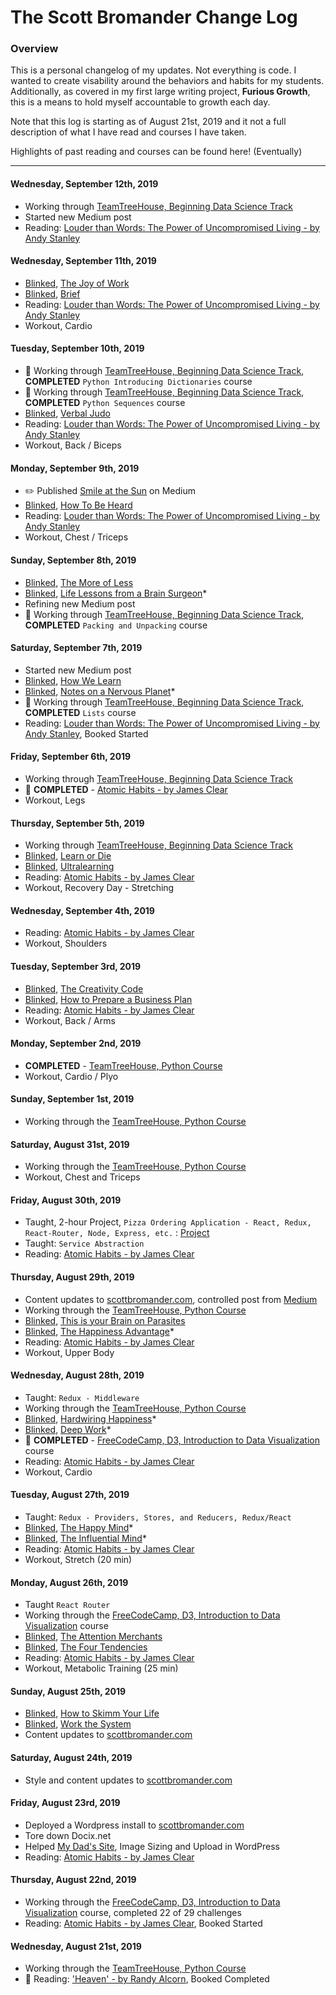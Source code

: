 # The Scott Bromander Change Log

### Overview
This is a personal changelog of my updates. Not everything is code. I wanted to create visability around the behaviors and habits for my students. Additionally, as covered in my first large writing project, **Furious Growth**, this is a means to hold myself accountable to growth each day.

Note that this log is starting as of August 21st, 2019 and it not a full description of what I have read and courses I have taken. 

Highlights of past reading and courses can be found here! (Eventually)

---
#### Wednesday, September 12th, 2019
- Working through [TeamTreeHouse, Beginning Data Science Track](https://teamtreehouse.com/tracks/beginning-data-science)
- Started new Medium post
- Reading: [Louder than Words: The Power of Uncompromised Living - by Andy Stanley](https://www.amazon.com/Louder-Than-Words-Uncompromised-Living/dp/1590523466/ref=sr_1_1?crid=1LMZ9L7WKQ406&keywords=louder+than+words&qid=1567873629&s=gateway&sprefix=louder%2Caps%2C179&sr=8-1)

#### Wednesday, September 11th, 2019
- [Blinked](http://jump.blinkist.com/aff_c?offer_id=2&aff_id=5291 ), [The Joy of Work](https://www.blinkist.com/books/the-joy-of-work-en)
- [Blinked](http://jump.blinkist.com/aff_c?offer_id=2&aff_id=5291 ), [Brief](https://www.blinkist.com/books/brief-en)
- Reading: [Louder than Words: The Power of Uncompromised Living - by Andy Stanley](https://www.amazon.com/Louder-Than-Words-Uncompromised-Living/dp/1590523466/ref=sr_1_1?crid=1LMZ9L7WKQ406&keywords=louder+than+words&qid=1567873629&s=gateway&sprefix=louder%2Caps%2C179&sr=8-1)
- Workout, Cardio

#### Tuesday, September 10th, 2019
- 🎉 Working through [TeamTreeHouse, Beginning Data Science Track](https://teamtreehouse.com/tracks/beginning-data-science), **COMPLETED** `Python Introducing Dictionaries` course
- 🎉 Working through [TeamTreeHouse, Beginning Data Science Track](https://teamtreehouse.com/tracks/beginning-data-science), **COMPLETED** `Python Sequences` course
- [Blinked](http://jump.blinkist.com/aff_c?offer_id=2&aff_id=5291 ), [Verbal Judo](https://www.blinkist.com/books/verbal-judo-en/)
- Reading: [Louder than Words: The Power of Uncompromised Living - by Andy Stanley](https://www.amazon.com/Louder-Than-Words-Uncompromised-Living/dp/1590523466/ref=sr_1_1?crid=1LMZ9L7WKQ406&keywords=louder+than+words&qid=1567873629&s=gateway&sprefix=louder%2Caps%2C179&sr=8-1)
- Workout, Back / Biceps

#### Monday, September 9th, 2019
- ✏️ Published [Smile at the Sun](https://medium.com/swlh/smile-at-the-sun-6f83040dd385?source=friends_link&sk=5fe5a1d5612e6efb0ea674a2f0fe35f0) on Medium
- [Blinked](http://jump.blinkist.com/aff_c?offer_id=2&aff_id=5291 ), [How To Be Heard](https://www.blinkist.com/books/how-to-be-heard-en)
- Reading: [Louder than Words: The Power of Uncompromised Living - by Andy Stanley](https://www.amazon.com/Louder-Than-Words-Uncompromised-Living/dp/1590523466/ref=sr_1_1?crid=1LMZ9L7WKQ406&keywords=louder+than+words&qid=1567873629&s=gateway&sprefix=louder%2Caps%2C179&sr=8-1)
- Workout, Chest / Triceps

#### Sunday, September 8th, 2019
- [Blinked](http://jump.blinkist.com/aff_c?offer_id=2&aff_id=5291 ), [The More of Less](https://www.blinkist.com/books/the-more-of-less-en)
- [Blinked](http://jump.blinkist.com/aff_c?offer_id=2&aff_id=5291 ), [Life Lessons from a Brain Surgeon](https://www.blinkist.com/books/life-lessons-from-a-brain-surgeon-en)*
- Refining new Medium post
- 🎉 Working through [TeamTreeHouse, Beginning Data Science Track](https://teamtreehouse.com/tracks/beginning-data-science), **COMPLETED** `Packing and Unpacking` course

#### Saturday, September 7th, 2019
- Started new Medium post
- [Blinked](http://jump.blinkist.com/aff_c?offer_id=2&aff_id=5291 ), [How We Learn](https://www.blinkist.com/books/how-we-learn-en)
- [Blinked](http://jump.blinkist.com/aff_c?offer_id=2&aff_id=5291 ), [Notes on a Nervous Planet](https://www.blinkist.com/books/notes-on-a-nervous-planet-en)*
- 🎉 Working through [TeamTreeHouse, Beginning Data Science Track](https://teamtreehouse.com/tracks/beginning-data-science), **COMPLETED** `Lists` course
- Reading: [Louder than Words: The Power of Uncompromised Living - by Andy Stanley](https://www.amazon.com/Louder-Than-Words-Uncompromised-Living/dp/1590523466/ref=sr_1_1?crid=1LMZ9L7WKQ406&keywords=louder+than+words&qid=1567873629&s=gateway&sprefix=louder%2Caps%2C179&sr=8-1), Booked Started

#### Friday, September 6th, 2019
- Working through [TeamTreeHouse, Beginning Data Science Track](https://teamtreehouse.com/tracks/beginning-data-science)
- 🎉 **COMPLETED** - [Atomic Habits - by James Clear](https://www.amazon.com/Atomic-Habits-Proven-Build-Break/dp/B07RFSSYBH/ref=sr_1_1?keywords=atomic+habits&qid=1566572857&s=audible&sr=1-1)
- Workout, Legs

#### Thursday, September 5th, 2019
- Working through [TeamTreeHouse, Beginning Data Science Track](https://teamtreehouse.com/tracks/beginning-data-science)
- [Blinked](http://jump.blinkist.com/aff_c?offer_id=2&aff_id=5291 ), [Learn or Die](https://www.blinkist.com/books/learn-or-die-en)
- [Blinked](http://jump.blinkist.com/aff_c?offer_id=2&aff_id=5291 ), [Ultralearning](https://www.blinkist.com/books/ultralearning-en)
- Reading: [Atomic Habits - by James Clear](https://www.amazon.com/Atomic-Habits-Proven-Build-Break/dp/B07RFSSYBH/ref=sr_1_1?keywords=atomic+habits&qid=1566572857&s=audible&sr=1-1)
- Workout, Recovery Day - Stretching

#### Wednesday, September 4th, 2019
- Reading: [Atomic Habits - by James Clear](https://www.amazon.com/Atomic-Habits-Proven-Build-Break/dp/B07RFSSYBH/ref=sr_1_1?keywords=atomic+habits&qid=1566572857&s=audible&sr=1-1)
- Workout, Shoulders

#### Tuesday, September 3rd, 2019
- [Blinked](http://jump.blinkist.com/aff_c?offer_id=2&aff_id=5291 ), [The Creativity Code](https://www.blinkist.com/books/the-creativity-code-en)
- [Blinked](http://jump.blinkist.com/aff_c?offer_id=2&aff_id=5291 ), [How to Prepare a Business Plan](https://www.blinkist.com/books/how-to-prepare-a-business-plan-en)
- Reading: [Atomic Habits - by James Clear](https://www.amazon.com/Atomic-Habits-Proven-Build-Break/dp/B07RFSSYBH/ref=sr_1_1?keywords=atomic+habits&qid=1566572857&s=audible&sr=1-1)
- Workout, Back / Arms

#### Monday, September 2nd, 2019
- **COMPLETED** - [TeamTreeHouse, Python Course](https://teamtreehouse.com/library/python-basics-3)
- Workout, Cardio / Plyo

#### Sunday, September 1st, 2019
- Working through the [TeamTreeHouse, Python Course](https://teamtreehouse.com/library/python-basics-3)

#### Saturday, August 31st, 2019
- Working through the [TeamTreeHouse, Python Course](https://teamtreehouse.com/library/python-basics-3)
- Workout, Chest and Triceps

#### Friday, August 30th, 2019
- Taught, 2-hour Project, `Pizza Ordering Application - React, Redux, React-Router, Node, Express, etc.` : [Project](https://github.com/scottbromander/isurus-speed-pizza-project)
- Taught: `Service Abstraction`
- Reading: [Atomic Habits - by James Clear](https://www.amazon.com/Atomic-Habits-Proven-Build-Break/dp/B07RFSSYBH/ref=sr_1_1?keywords=atomic+habits&qid=1566572857&s=audible&sr=1-1)

#### Thursday, August 29th, 2019
- Content updates to [scottbromander.com](http://www.scottbromander.com), controlled post from [Medium](www.medium.com/@docix)
- Working through the [TeamTreeHouse, Python Course](https://teamtreehouse.com/library/python-basics-3)
- [Blinked](http://jump.blinkist.com/aff_c?offer_id=2&aff_id=5291 ), [This is your Brain on Parasites](https://www.blinkist.com/books/this-is-your-brain-on-parasites-en)
- [Blinked](http://jump.blinkist.com/aff_c?offer_id=2&aff_id=5291 ), [The Happiness Advantage](https://www.blinkist.com/books/the-happiness-advantage-en)*
- Reading: [Atomic Habits - by James Clear](https://www.amazon.com/Atomic-Habits-Proven-Build-Break/dp/B07RFSSYBH/ref=sr_1_1?keywords=atomic+habits&qid=1566572857&s=audible&sr=1-1)
- Workout, Upper Body

#### Wednesday, August 28th, 2019
- Taught: `Redux - Middleware`
- Working through the [TeamTreeHouse, Python Course](https://teamtreehouse.com/library/python-basics-3)
- [Blinked](http://jump.blinkist.com/aff_c?offer_id=2&aff_id=5291 ), [Hardwiring Happiness](https://www.blinkist.com/books/hardwiring-happiness-enk)*
- [Blinked](http://jump.blinkist.com/aff_c?offer_id=2&aff_id=5291 ), [Deep Work](https://www.blinkist.com/books/deep-work-en?r=1&st=deep%20work)*
- 🎉 **COMPLETED** - [FreeCodeCamp, D3, Introduction to Data Visualization](https://learn.freecodecamp.org/data-visualization/data-visualization-with-d3) course
- Reading: [Atomic Habits - by James Clear](https://www.amazon.com/Atomic-Habits-Proven-Build-Break/dp/B07RFSSYBH/ref=sr_1_1?keywords=atomic+habits&qid=1566572857&s=audible&sr=1-1)
- Workout, Cardio

#### Tuesday, August 27th, 2019
- Taught: `Redux - Providers, Stores, and Reducers, Redux/React`
- [Blinked](http://jump.blinkist.com/aff_c?offer_id=2&aff_id=5291 ), [The Happy Mind](https://www.blinkist.com/books/the-happy-mind-en)*
- [Blinked](http://jump.blinkist.com/aff_c?offer_id=2&aff_id=5291 ), [The Influential Mind](https://www.blinkist.com/en/books/the-influential-mind-en)*
- Reading: [Atomic Habits - by James Clear](https://www.amazon.com/Atomic-Habits-Proven-Build-Break/dp/B07RFSSYBH/ref=sr_1_1?keywords=atomic+habits&qid=1566572857&s=audible&sr=1-1)
- Workout, Stretch (20 min)

#### Monday, August 26th, 2019
- Taught `React Router`
- Working through the [FreeCodeCamp, D3, Introduction to Data Visualization](https://learn.freecodecamp.org/data-visualization/data-visualization-with-d3) course
- [Blinked](http://jump.blinkist.com/aff_c?offer_id=2&aff_id=5291 ), [The Attention Merchants](https://www.blinkist.com/en/nc/reader/the-attention-merchants-en)
- [Blinked](http://jump.blinkist.com/aff_c?offer_id=2&aff_id=5291 ), [The Four Tendencies](https://www.blinkist.com/en/nc/reader/the-four-tendencies-en)
- Reading: [Atomic Habits - by James Clear](https://www.amazon.com/Atomic-Habits-Proven-Build-Break/dp/B07RFSSYBH/ref=sr_1_1?keywords=atomic+habits&qid=1566572857&s=audible&sr=1-1)
- Workout, Metabolic Training (25 min)

#### Sunday, August 25th, 2019
- [Blinked](http://jump.blinkist.com/aff_c?offer_id=2&aff_id=5291 ), [How to Skimm Your Life](https://www.blinkist.com/en/nc/reader/how-to-skimm-your-life-en)
- [Blinked](http://jump.blinkist.com/aff_c?offer_id=2&aff_id=5291 ), [Work the System](https://www.blinkist.com/en/nc/reader/work-the-system-en) 
- Content updates to [scottbromander.com](http://www.scottbromander.com)

#### Saturday, August 24th, 2019
- Style and content updates to [scottbromander.com](http://www.scottbromander.com)

#### Friday, August 23rd, 2019
- Deployed a Wordpress install to [scottbromander.com](http://www.scottbromander.com)
- Tore down Docix.net
- Helped [My Dad's Site](http://www.michaelbromander.com), Image Sizing and Upload in WordPress
- Reading: [Atomic Habits - by James Clear](https://www.amazon.com/Atomic-Habits-Proven-Build-Break/dp/B07RFSSYBH/ref=sr_1_1?keywords=atomic+habits&qid=1566572857&s=audible&sr=1-1)

#### Thursday, August 22nd, 2019
- Working through the [FreeCodeCamp, D3, Introduction to Data Visualization](https://learn.freecodecamp.org/data-visualization/data-visualization-with-d3) course, completed 22 of 29 challenges
- Reading: [Atomic Habits - by James Clear](https://www.amazon.com/Atomic-Habits-Proven-Build-Break/dp/B07RFSSYBH/ref=sr_1_1?keywords=atomic+habits&qid=1566572857&s=audible&sr=1-1), Booked Started

#### Wednesday, August 21st, 2019
- Working through the [TeamTreeHouse, Python Course](https://teamtreehouse.com/library/python-basics-3)
- 🎉 Reading: ['Heaven' - by Randy Alcorn](https://www.amazon.com/Heaven-Biblical-Answers-Questions-Booklet/dp/B002IT3VOS/ref=sr_1_1?crid=WACXUHG2SEIF&keywords=heaven+by+randy+alcorn&qid=1566572767&s=gateway&sprefix=heaven%2Caps%2C157&sr=8-1), Booked Completed
